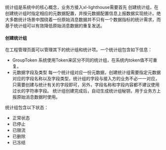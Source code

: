统计组是系统中的核心概念，业务方接入xl-lighthouse需要首先
创建统计组，在创建统计组时指定相应的元数据配置，并按元数据配置信息上报数据实现统计。绝大多数统计场景中围绕着一份原始消息数据并不只有一个数据指标的统计需求，而基于统计组可以有效降低原始消息数据的重复发送。

#### 创建统计组

在工程管理页面可以管理其下的统计组和统计项。一个统计组包含如下信息：
- GroupToken
系统使用Token来区分不同的统计组，在系统内token值不可重复。
- 元数据字段及类型 
每一个统计组对应一份元数据，创建统计组需要指定元数据对应的字段名称以及字段类型，统计组的字段与接入方的业务不必一一对应，只需要创建与统计有关的字段即可，另外，字段名称和字段内容都不建议使用过长的字符串字段。
统计组创建完成后，自动生成统计组秘钥，用于业务方上报原始消息数据时使用。

统计组包含以下状态：

+ 正常状态
+ 已停止
+ 已限流
+ 已删除
+ 已冻结




